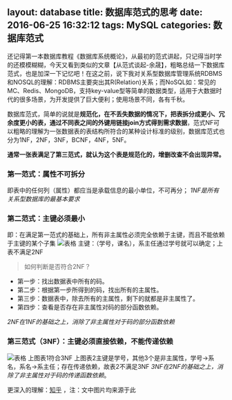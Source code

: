layout: database
title: 数据库范式的思考
date: 2016-06-25 16:32:12
tags: MySQL
categories: 数据库范式
---



还记得第一本数据库教程《数据库系统概论》，从最初的范式讲起，只记得当时学的还模模糊糊，今天又看到类似的文章【从范式谈起-余晟】，粗略总结一下数据库范式，也是加深一下记忆吧！在这之前，说下我对关系型数据库管理系统RDBMS和NOSQL的理解：RDBMS主要突出其R(Relation)关系；而NoSQL如：常见的MC、Redis、MongoDB，支持key-value型等简单的数据类型，适用于大数据时代的很多场景，为开发提供了巨大便利；使用场景不同，各有千秋。
<!-- more -->
数据库范式，简单的说就是**规范化，在不丢失数据的情况下，把表拆分成更小、冗余度更小的表，通过不同表之间的外键用链接join方式得到需求数据**，范式NF可以粗略的理解为一张数据表的表结构所符合的某种设计标准的级别，数据库范式也分为1NF，2NF，3NF，BCNF，4NF，5NF。

**通常一张表满足了第三范式，就认为这个表是规范化的，增删改查不会出现异常。**

### 第一范式：属性不可拆分
即表中的任何列（属性）都应当是承载信息的最小单位，不可再分；
*1NF是所有关系型数据库的最基本要求*
### 第二范式：主键必须最小
即：在满足第一范式的基础上，所有非主属性必须完全依赖于主键，而且不能依赖于主键的某个子集
![表格][1]
主键：（学号，课名），系主任通过学号就可以确定；上表不满足2NF

> 如何判断是否符合2NF？

* 第一步：找出数据表中所有的码。
* 第二步：根据第一步所得到的码，找出所有的主属性。
* 第三步：数据表中，除去所有的主属性，剩下的就都是非主属性了。
* 第四步：查看是否存在非主属性对码的部分函数依赖。

*2NF在1NF的基础之上，消除了非主属性对于码的部分函数依赖*

### 第三范式（3NF）：主键必须直接依赖，不能传递依赖
![表格][2]
上图表1符合3NF
上图表2主键是学号，其他3个是非主属性，学号->系名，系名->系主任；存在传递依赖，故表2不满足3NF
*3NF在2NF的基础之上，消除了非主属性对于码的传递函数依赖*。

更深入的理解：[知乎][3] ，注：文中图片均来源于此


  [1]: http://upeng.github.io/image/table1.png
  [2]: http://upeng.github.io/image/table2.png
  [3]: https://www.zhihu.com/question/24696366
